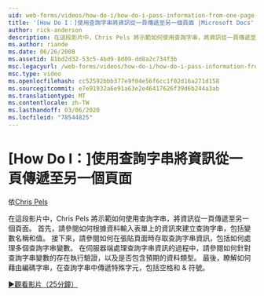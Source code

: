 ```yaml
---
uid: web-forms/videos/how-do-i/how-do-i-pass-information-from-one-page-to-another-using-a-query-string
title: '[How Do I：]使用查詢字串將資訊從一頁傳遞至另一個頁面 |Microsoft Docs'
author: rick-anderson
description: 在這段影片中，Chris Pels 將示範如何使用查詢字串，將資訊從一頁傳遞至另一個頁面。 首先，請參閱如何在中建立查詢字串 。
ms.author: riande
ms.date: 06/26/2008
ms.assetid: 81bd2d32-53c5-4bd9-8d09-dd8a2c734f3b
msc.legacyurl: /web-forms/videos/how-do-i/how-do-i-pass-information-from-one-page-to-another-using-a-query-string
msc.type: video
ms.openlocfilehash: cc52592bbb377e9f04e56f6cc1f02d16a271d158
ms.sourcegitcommit: e7e91932a6e91a63e2e46417626f39d6b244a3ab
ms.translationtype: MT
ms.contentlocale: zh-TW
ms.lasthandoff: 03/06/2020
ms.locfileid: "78544825"
---
```

# <a name="how-do-i-pass-information-from-one-page-to-another-using-a-query-string"></a>[How Do I：]使用查詢字串將資訊從一頁傳遞至另一個頁面

依[Chris Pels](https://twitter.com/chrispels)

在這段影片中，Chris Pels 將示範如何使用查詢字串，將資訊從一頁傳遞至另一個頁面。 首先，請參閱如何根據資料輸入表單上的資訊來建立查詢字串，包括變數名稱和值。 接下來，請參閱如何在張貼頁面時存取查詢字串資訊，包括如何處理多個查詢字串變數。 在伺服器端處理查詢字串資訊的過程中，請參閱如何針對查詢字串變數的存在執行驗證，以及是否包含預期的資料類型。 最後，瞭解如何藉由編碼字串，在查詢字串中傳遞特殊字元，包括空格和 & 符號。

[&#9654;觀看影片（25分鐘）](https://channel9.msdn.com/Blogs/ASP-NET-Site-Videos/how-do-i-pass-information-from-one-page-to-another-using-a-query-string)
